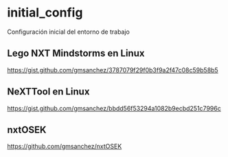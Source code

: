 # initial_config
Configuración inicial del entorno de trabajo

## Lego NXT Mindstorms en Linux

https://gist.github.com/gmsanchez/3787079f29f0b3f9a2f47c08c59b58b5

## NeXTTool en Linux

https://gist.github.com/gmsanchez/bbdd56f53294a1082b9ecbd251c7996c

## nxtOSEK

https://github.com/gmsanchez/nxtOSEK
